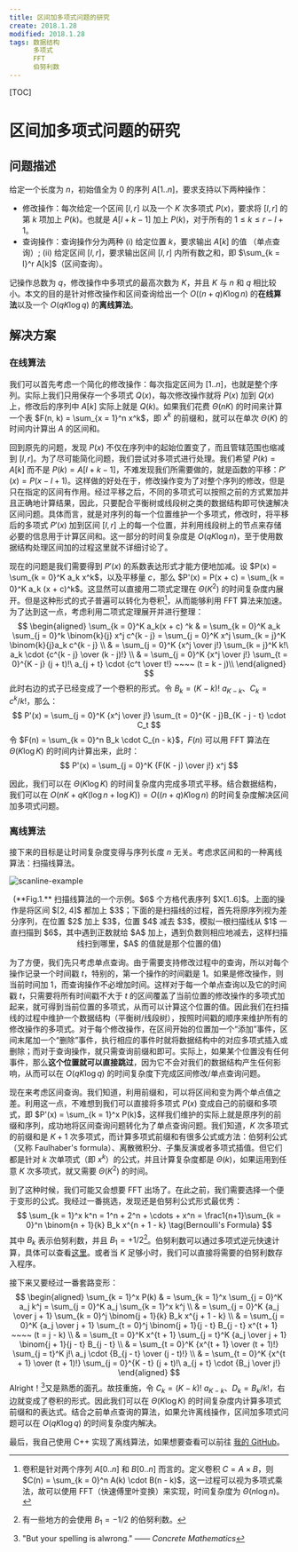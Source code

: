 ```yaml
---
title: 区间加多项式问题的研究
create: 2018.1.28
modified: 2018.1.28
tags: 数据结构
      多项式
      FFT
      伯努利数
---
```


[TOC]

# 区间加多项式问题的研究

## 问题描述

给定一个长度为 $n$，初始值全为 $0$ 的序列 $A[1..n]$，要求支持以下两种操作：

*   修改操作：每次给定一个区间 $[l, r]$ 以及一个 $K$ 次多项式 $P(x)$，要求将 $[l, r]$ 的第 $k$ 项加上 $P(k)$。也就是 $A[l + k - 1]$ 加上 $P(k)$，对于所有的 $1 \leqslant k \leqslant r - l + 1$。
*   查询操作：查询操作分为两种 (i) 给定位置 $k$，要求输出 $A[k]$ 的值 （单点查询）; (ii) 给定区间 $[l, r]$，要求输出区间 $[l, r]$ 内所有数之和，即 $\sum_{k = l}^r A[k]$（区间查询）。

记操作总数为 $q$，修改操作中多项式的最高次数为 $K$，并且 $K$ 与 $n$ 和 $q$ 相比较小。本文的目的是针对修改操作和区间查询给出一个 $O((n + q)K \log n)$ 的**在线算法**以及一个 $O(qK \log q)$ 的**离线算法**。

## 解决方案

### 在线算法

我们可以首先考虑一个简化的修改操作：每次指定区间为 $[1..n]$，也就是整个序列。实际上我们只用保存一个多项式 $Q(x)$，每次修改操作就将 $P(x)$ 加到 $Q(x)$ 上，修改后的序列中 $A[k]$ 实际上就是 $Q(k)$。如果我们花费 $\Theta(nK)$ 的时间来计算一个表 $F(n, k) = \sum_{x = 1}^n x^k$，即 $x^k$ 的前缀和，就可以在单次 $\Theta(K)$ 的时间内计算出 $A$ 的区间和。

回到原先的问题，发现 $P(x)$ 不仅在序列中的起始位置变了，而且管辖范围也缩减到 $[l, r]$。为了尽可能简化问题，我们尝试对多项式进行处理。我们希望 $P(k)  = A[k]$ 而不是 $P(k) = A[l + k - 1]$，不难发现我们所需要做的，就是函数的平移：$P'(x) = P(x - l + 1)$。这样做的好处在于，修改操作变为了对整个序列的修改，但是只在指定的区间有作用。经过平移之后，不同的多项式可以按照之前的方式累加并且正确地计算结果，因此，只要配合平衡树或线段树之类的数据结构即可快速解决区间问题。具体而言，就是对序列的每一个位置维护一个多项式，修改时，将平移后的多项式 $P'(x)$ 加到区间 $[l, r]$ 上的每一个位置，并利用线段树上的节点来存储必要的信息用于计算区间和。这一部分的时间复杂度是 $O(qK \log n)$，至于使用数据结构处理区间加的过程这里就不详细讨论了。

现在的问题是我们需要得到 $P'(x)$ 的系数表达形式才能方便地加减。设 $P(x) = \sum_{k = 0}^K a_k x^k$，以及平移量 $c$，那么 $P'(x) = P(x + c) = \sum_{k = 0}^K a_k (x + c)^k$。这显然可以直接用二项式定理在 $\Theta(K^2)$ 的时间复杂度内展开。但是这种形式的式子普遍可以转化为卷积[^product]，从而能够利用 FFT 算法来加速。为了达到这一点，考虑利用二项式定理展开并进行整理：
$$
\begin{aligned}
\sum_{k = 0}^K a_k(x + c) ^k & = \sum_{k = 0}^K a_k \sum_{j = 0}^k \binom{k}{j} x^j c^{k - j} = \sum_{j = 0}^K x^j \sum_{k = j}^K \binom{k}{j}a_k c^{k - j} \\
& = \sum_{j = 0}^K {x^j \over j!} \sum_{k = j}^K k!\  a_k \cdot {c^{k - j} \over (k - j)!} \\
& = \sum_{j = 0}^K {x^j \over j!} \sum_{t = 0}^{K - j} (j + t)!\  a_{j + t} \cdot {c^t \over t!} ~~~~ (t = k - j)\\
\end{aligned}
$$
此时右边的式子已经变成了一个卷积的形式。令 $B_k = (K - k)! \ a_{K - k}$、$C_k = c^k / k!$，那么：
$$
P'(x) = \sum_{j = 0}^K {x^j \over j!} \sum_{t = 0}^{K - j}B_{K - j - t} \cdot C_t
$$
令 $F(n) = \sum_{k = 0}^n B_k \cdot C_{n - k}$，$F(n)$ 可以用 FFT 算法在 $\Theta(K \log K)$ 的时间内计算出来，此时：
$$
P'(x) = \sum_{j = 0}^K {F(K - j) \over j!} x^j
$$

[^product]: 卷积是针对两个序列 $A[0..n]$ 和 $B[0..n]$ 而言的。定义卷积 $C = A \times B$，则 $C(n) = \sum_{k = 0}^n A(k) \cdot B(n - k)$，这一过程可以视为多项式乘法，故可以使用 FFT（快速傅里叶变换）来实现，时间复杂度为 $\Theta(n \log n)$。

因此，我们可以在 $\Theta(K \log K)$ 的时间复杂度内完成多项式平移。结合数据结构，我们可以在 $O(nK + qK(\log n + \log K)) = O((n + q)K \log n)$ 的时间复杂度解决区间加多项式问题。

### 离线算法

接下来的目标是让时间复杂度变得与序列长度 $n$ 无关。考虑求区间和的一种离线算法：扫描线算法。

![scanline-example](https://gitee.com/riteme/blogimg/raw/master/interval-polynomial/scanline-example.svg)

<center>(**Fig.1.** 扫描线算法的一个示例。$6$ 个方格代表序列 $X[1..6]$。上面的操作是将区间 $[2, 4]$ 都加上 $3$；下面的是扫描线的过程，首先将原序列视为差分序列，在位置 $2$ 加上 $3$，位置 $4$ 减去 $3$，模拟一根扫描线从 $1$ 一直扫描到 $6$，其中遇到正数就给 $A$ 加上，遇到负数则相应地减去，这样扫描线扫到哪里，$A$ 的值就是那个位置的值)</center>

为了方便，我们先只考虑单点查询。由于需要支持修改过程中的查询，所以对每个操作记录一个时间戳 $t$，特别的，第一个操作的时间戳是 $1$。如果是修改操作，则当前时间加 $1$，而查询操作不必增加时间。这样对于每一个单点查询以及它的时间戳 $t$，只需要将所有时间戳不大于 $t$ 的区间覆盖了当前位置的修改操作的多项式加起来，就可得到当前位置的多项式，从而可以计算这个位置的值。因此我们在扫描线的过程中维护一个数据结构（平衡树/线段树），按照时间戳的顺序来维护所有的修改操作的多项式。对于每个修改操作，在区间开始的位置加一个“添加”事件，区间末尾加一个“删除”事件，执行相应的事件时就将数据结构中的对应多项式插入或删除；而对于查询操作，就只需查询前缀和即可。实际上，如果某个位置没有任何事件，那么**这个位置就可以直接跳过**，因为它不会对我们的数据结构产生任何影响，从而可以在 $O(qK \log q)$ 的时间复杂度下完成区间修改/单点查询问题。

现在来考虑区间查询。我们知道，利用前缀和，可以将区间和变为两个单点值之差。利用这一点，不难想到我们可以直接将多项式 $P(x)$ 变成自己的前缀和多项式，即 $P'(x) = \sum_{k = 1}^x P(k)$，这样我们维护的实际上就是原序列的前缀和序列，成功地将区间查询问题转化为了单点查询问题。我们知道，$K$ 次多项式的前缀和是 $K + 1$ 次多项式，而计算多项式前缀和有很多公式或方法：伯努利公式（又称 Faulhaber's formula）、离散微积分、子集反演或者多项式插值。但它们都是针对 $k$ 次单项式（即 $x^k$）的公式，并且计算复杂度都是 $\Theta(k)$，如果运用到任意 $K$ 次多项式，就又需要 $\Theta(K^2)$ 的时间。

到了这种时候，我们可能又会想要 FFT 出场了。在此之前，我们需要选择一个便于变形的公式。我经过一番挑选，发现还是伯努利公式形式最优秀：
$$
\sum_{k = 1}^x k^n = 1^n + 2^n + \cdots + x^n = \frac1{n+1}\sum_{k = 0}^n \binom{n + 1}{k} B_k x^{n + 1 - k}
\tag{Bernoulli's Formula}
$$
其中 $B_k$ 表示伯努利数，并且 $B_1 = +1/2$[^bernoulli-number]。伯努利数可以通过多项式逆元快速计算，具体可以查看[这里](http://blog.miskcoo.com/2015/05/polynomial-inverse#_Bernoulli)。或者当 $K$ 足够小时，我们可以直接将需要的伯努利数存入程序。

[^bernoulli-number]: 有一些地方的会使用 $B_1 = -1/2$ 的伯努利数。

接下来又要经过一番套路变形：
$$
\begin{aligned}
\sum_{k = 1}^x P(k) & = \sum_{k = 1}^x \sum_{j = 0}^K a_j k^j = \sum_{j = 0}^K a_j \sum_{k = 1}^x k^j \\
& = \sum_{j = 0}^K {a_j \over j + 1} \sum_{k = 0}^j \binom{j + 1}{k} B_k x^{j + 1 - k} \\
&  = \sum_{j = 0}^K {a_j \over j + 1} \sum_{t = 0}^j \binom{j + 1}{j - t} B_{j - t} x^{t + 1} ~~~~ (t = j - k) \\
&  = \sum_{t = 0}^K x^{t  + 1} \sum_{j  = t}^K {a_j \over j + 1} \binom{j + 1}{j - t} B_{j - t} \\
& = \sum_{t = 0}^K {x^{t + 1} \over (t + 1)!} \sum_{j = t}^K j!\ a_j \cdot {B_{j - t} \over (j - t)!} \\
& = \sum_{t = 0}^K {x^{t + 1} \over (t + 1)!} \sum_{j = 0}^{K - t} (j + t)!\ a_{j + t} \cdot {B_j \over j!}
\end{aligned}
$$
Alright！[^alright]又是熟悉的面孔。故技重施，令 $C_k = (K - k)!\ a_{K - k}$、$D_k = B_k / k!$，右边就变成了卷积的形式。因此我们可以在 $\Theta(K \log K)$ 的时间复杂度内计算多项式前缀和的表达式。结合之前单点查询的算法，如果允许离线操作，区间加多项式问题可以在 $O(qK \log q)$ 的时间复杂度内解决。

[^alright]: "But your spelling is alwrong." —— *Concrete Mathematics*

最后，我自己使用 C++ 实现了离线算法，如果想要查看可以前往 [我的 GitHub](https://github.com/riteme/toys/tree/master/oi-ideas/180120-interval-polynomial)。
